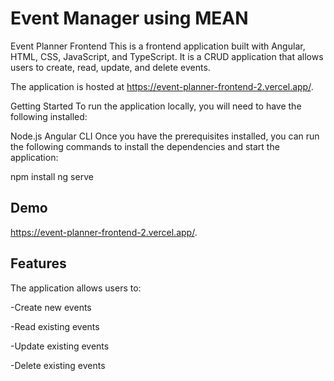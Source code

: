 
# Event Manager using MEAN 

Event Planner Frontend
This is a frontend application built with Angular, HTML, CSS, JavaScript, and TypeScript. It is a CRUD application that allows users to create, read, update, and delete events.

The application is hosted at https://event-planner-frontend-2.vercel.app/.

Getting Started
To run the application locally, you will need to have the following installed:

Node.js
Angular CLI
Once you have the prerequisites installed, you can run the following commands to install the dependencies and start the application:

npm install
ng serve



## Demo


https://event-planner-frontend-2.vercel.app/.

## Features

The application allows users to:

-Create new events

-Read existing events

-Update existing events

-Delete existing events
